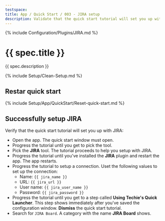 ```yaml
---
testspace:
title: App / Quick Start / 003 - JIRA setup
description: Validate that the quick start tutorial will set you up with JIRA.
---
```


{% include Configuration/Plugins/JIRA.md %}

# {{ spec.title }}

{{ spec.description }}

{% include Setup/Clean-Setup.md %}

## Restar quick start

{% include Setup/App/QuickStart/Reset-quick-start.md %}

## Successfully setup JIRA

Verify that the quick start tutorial will set you up with JIRA:

- Open the app. The quick start window must open.
- Progress the tutorial until you get to pick the tool.
- Pick the **JIRA** tool. The tutorial proceeds to help you setup with JIRA.
- Progress the tutorial until you've installed the **JIRA** plugin and restart the app. The app restarts.
- Progress the tutorial to setup a connection. Uset the following values to set up the connection:
  - Name: `{{ jira_name }}`
  - URL: `{{ jira_url }}`
  - User name: `{{ jira_user_name }}`
  - Password: `{{ jira_password }}`
- Progress the tutorial until you get to a step called **Using Techie's Quick Launcher**. This step shows immediately after you've saved the configuration window. **Dismiss** the quick start tutorial.
- Search for `JIRA Board`. A category with the name **JIRA Board** shows.
